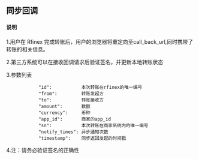 ## 同步回调
#### 说明
1.用户在 Rfinex 完成转账后，用户的浏览器将重定向至call_back_url,同时携带了转账的相关信息。

2.第三方系统可以在接收回调请求后验证签名，并更新本地转账状态

3.参数列表
```
			"id":           本次转账在rfinex的唯一编号
			"from":         转账发起方
			"to":           转账接收方
			"amount":       数额
			"currency":     币种
			"app_id":       商家的app_id
			"sn":           本次转账在商家系统内的唯一编号
			"notify_times": 异步通知次数
			"timestamp":    同步返回发起的时间戳
```

4.注：请务必验证签名的正确性